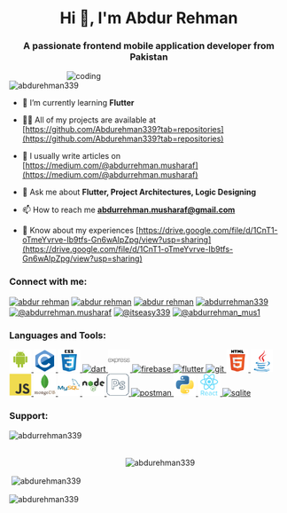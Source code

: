 <h1 align="center">Hi 👋, I'm Abdur Rehman</h1>
<h3 align="center">A passionate frontend mobile application developer from Pakistan</h3>
<img align="right" alt="coding" width="400" src="https://media.istockphoto.com/id/1413922045/vector/programming-at-home.jpg?s=612x612&w=0&k=20&c=_5UhZu0-etj-lWZorNUAkF_PEqXfHpuf44dCeWeCOvc=">

<p align="left"> <img src="https://komarev.com/ghpvc/?username=abdurehman339&label=Profile%20views&color=0e75b6&style=flat" alt="abdurehman339" /> </p>

- 🌱 I’m currently learning **Flutter**

- 👨‍💻 All of my projects are available at [https://github.com/Abdurehman339?tab=repositories](https://github.com/Abdurehman339?tab=repositories)

- 📝 I usually write articles on [https://medium.com/@abdurrehman.musharaf](https://medium.com/@abdurrehman.musharaf)

- 💬 Ask me about **Flutter, Project Architectures, Logic Designing**

- 📫 How to reach me **abdurrehman.musharaf@gmail.com**

- 📄 Know about my experiences [https://drive.google.com/file/d/1CnT1-oTmeYvrve-Ib9tfs-Gn6wAIpZpg/view?usp=sharing](https://drive.google.com/file/d/1CnT1-oTmeYvrve-Ib9tfs-Gn6wAIpZpg/view?usp=sharing)

<h3 align="left">Connect with me:</h3>
<p align="left">
<a href="https://linkedin.com/in/abdur rehman" target="blank"><img align="center" src="https://raw.githubusercontent.com/rahuldkjain/github-profile-readme-generator/master/src/images/icons/Social/linked-in-alt.svg" alt="abdur rehman" height="30" width="40" /></a>
<a href="https://stackoverflow.com/users/abdur rehman" target="blank"><img align="center" src="https://raw.githubusercontent.com/rahuldkjain/github-profile-readme-generator/master/src/images/icons/Social/stack-overflow.svg" alt="abdur rehman" height="30" width="40" /></a>
<a href="https://fb.com/abdur rehman" target="blank"><img align="center" src="https://raw.githubusercontent.com/rahuldkjain/github-profile-readme-generator/master/src/images/icons/Social/facebook.svg" alt="abdur rehman" height="30" width="40" /></a>
<a href="https://instagram.com/abdurrehman339" target="blank"><img align="center" src="https://raw.githubusercontent.com/rahuldkjain/github-profile-readme-generator/master/src/images/icons/Social/instagram.svg" alt="abdurrehman339" height="30" width="40" /></a>
<a href="https://medium.com/@abdurrehman.musharaf" target="blank"><img align="center" src="https://raw.githubusercontent.com/rahuldkjain/github-profile-readme-generator/master/src/images/icons/Social/medium.svg" alt="@abdurrehman.musharaf" height="30" width="40" /></a>
<a href="https://www.youtube.com/c/@itseasy339" target="blank"><img align="center" src="https://raw.githubusercontent.com/rahuldkjain/github-profile-readme-generator/master/src/images/icons/Social/youtube.svg" alt="@itseasy339" height="30" width="40" /></a>
<a href="https://www.hackerrank.com/@abdurrehman_mus1" target="blank"><img align="center" src="https://raw.githubusercontent.com/rahuldkjain/github-profile-readme-generator/master/src/images/icons/Social/hackerrank.svg" alt="@abdurrehman_mus1" height="30" width="40" /></a>
</p>

<h3 align="left">Languages and Tools:</h3>
<p align="left"> <a href="https://developer.android.com" target="_blank" rel="noreferrer"> <img src="https://raw.githubusercontent.com/devicons/devicon/master/icons/android/android-original-wordmark.svg" alt="android" width="40" height="40"/> </a> <a href="https://www.cprogramming.com/" target="_blank" rel="noreferrer"> <img src="https://raw.githubusercontent.com/devicons/devicon/master/icons/c/c-original.svg" alt="c" width="40" height="40"/> </a> <a href="https://www.w3schools.com/css/" target="_blank" rel="noreferrer"> <img src="https://raw.githubusercontent.com/devicons/devicon/master/icons/css3/css3-original-wordmark.svg" alt="css3" width="40" height="40"/> </a> <a href="https://dart.dev" target="_blank" rel="noreferrer"> <img src="https://www.vectorlogo.zone/logos/dartlang/dartlang-icon.svg" alt="dart" width="40" height="40"/> </a> <a href="https://expressjs.com" target="_blank" rel="noreferrer"> <img src="https://raw.githubusercontent.com/devicons/devicon/master/icons/express/express-original-wordmark.svg" alt="express" width="40" height="40"/> </a> <a href="https://firebase.google.com/" target="_blank" rel="noreferrer"> <img src="https://www.vectorlogo.zone/logos/firebase/firebase-icon.svg" alt="firebase" width="40" height="40"/> </a> <a href="https://flutter.dev" target="_blank" rel="noreferrer"> <img src="https://www.vectorlogo.zone/logos/flutterio/flutterio-icon.svg" alt="flutter" width="40" height="40"/> </a> <a href="https://git-scm.com/" target="_blank" rel="noreferrer"> <img src="https://www.vectorlogo.zone/logos/git-scm/git-scm-icon.svg" alt="git" width="40" height="40"/> </a> <a href="https://www.w3.org/html/" target="_blank" rel="noreferrer"> <img src="https://raw.githubusercontent.com/devicons/devicon/master/icons/html5/html5-original-wordmark.svg" alt="html5" width="40" height="40"/> </a> <a href="https://www.java.com" target="_blank" rel="noreferrer"> <img src="https://raw.githubusercontent.com/devicons/devicon/master/icons/java/java-original.svg" alt="java" width="40" height="40"/> </a> <a href="https://developer.mozilla.org/en-US/docs/Web/JavaScript" target="_blank" rel="noreferrer"> <img src="https://raw.githubusercontent.com/devicons/devicon/master/icons/javascript/javascript-original.svg" alt="javascript" width="40" height="40"/> </a> <a href="https://www.mongodb.com/" target="_blank" rel="noreferrer"> <img src="https://raw.githubusercontent.com/devicons/devicon/master/icons/mongodb/mongodb-original-wordmark.svg" alt="mongodb" width="40" height="40"/> </a> <a href="https://www.mysql.com/" target="_blank" rel="noreferrer"> <img src="https://raw.githubusercontent.com/devicons/devicon/master/icons/mysql/mysql-original-wordmark.svg" alt="mysql" width="40" height="40"/> </a> <a href="https://nodejs.org" target="_blank" rel="noreferrer"> <img src="https://raw.githubusercontent.com/devicons/devicon/master/icons/nodejs/nodejs-original-wordmark.svg" alt="nodejs" width="40" height="40"/> </a> <a href="https://www.photoshop.com/en" target="_blank" rel="noreferrer"> <img src="https://raw.githubusercontent.com/devicons/devicon/master/icons/photoshop/photoshop-line.svg" alt="photoshop" width="40" height="40"/> </a> <a href="https://postman.com" target="_blank" rel="noreferrer"> <img src="https://www.vectorlogo.zone/logos/getpostman/getpostman-icon.svg" alt="postman" width="40" height="40"/> </a> <a href="https://www.python.org" target="_blank" rel="noreferrer"> <img src="https://raw.githubusercontent.com/devicons/devicon/master/icons/python/python-original.svg" alt="python" width="40" height="40"/> </a> <a href="https://reactjs.org/" target="_blank" rel="noreferrer"> <img src="https://raw.githubusercontent.com/devicons/devicon/master/icons/react/react-original-wordmark.svg" alt="react" width="40" height="40"/> </a> <a href="https://www.sqlite.org/" target="_blank" rel="noreferrer"> <img src="https://www.vectorlogo.zone/logos/sqlite/sqlite-icon.svg" alt="sqlite" width="40" height="40"/> </a> </p>

<h3 align="left">Support:</h3>
<p><a href="https://www.buymeacoffee.com/abdurrehman339"> <img align="left" src="https://cdn.buymeacoffee.com/buttons/v2/default-yellow.png" height="50" width="210" alt="abdurrehman339" /></a></p><br><br>

<p><img align="center" src="https://github-readme-stats.vercel.app/api/top-langs?username=abdurehman339&show_icons=true&locale=en&layout=compact" alt="abdurehman339" /></p>

<p>&nbsp;<img align="center" src="https://github-readme-stats.vercel.app/api?username=abdurehman339&show_icons=true&locale=en" alt="abdurehman339" /></p>

<p><img align="center" src="https://github-readme-streak-stats.herokuapp.com/?user=abdurehman339&" alt="abdurehman339" /></p>
